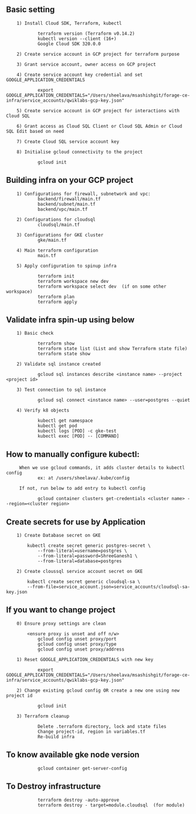 ##  Basic setting 
        
        1) Install Cloud SDK, Terraform, kubectl
            
                terraform version (Terraform v0.14.2)
                kubectl version --client (16+)
                Google Cloud SDK 320.0.0
        
        2) Create service account in GCP project for terraform purpose
        
        3) Grant service account, owner access on GCP project
        
        4) Create service account key credential and set GOOGLE_APPLICATION_CREDENTIALS
            
                export GOOGLE_APPLICATION_CREDENTIALS="/Users/sheelava/msashishgit/forage-ce-infra/service_accounts/qwiklabs-gcp-key.json"
            
        5) Create service account in GCP project for interactions with Cloud SQL
        
        6) Grant access as Cloud SQL Client or Cloud SQL Admin or Cloud SQL Edit based on need
        
        7) Create Cloud SQL service account key 
        
        8) Initialise gcloud connectivity to the project
            
                gcloud init
        

##  Building infra on your GCP project
            
        1) Configurations for firewall, subnetwork and vpc:
                backend/firewall/main.tf
                backend/subnet/main.tf
                backend/vpc/main.tf
        
        2) Configurations for cloudsql
                cloudsql/main.tf
                
        3) Configurations for GKE cluster
                gke/main.tf
                
        4) Main terraform configuration
                main.tf
        
        5) Apply configuration to spinup infra

                terraform init 
                terraform workspace new dev
                terraform workspace select dev  (if on some other workspace)
                terraform plan
                terraform apply
 
               
## Validate infra spin-up using below
        
        1) Basic check
        
                terraform show
                terraform state list (List and show Terraform state file)
                terraform state show
        
        2) Validate sql instance created
            
                gcloud sql instances describe <instance name> --project <project id>
                
        3) Test connection to sql instance
            
                gcloud sql connect <instance name> --user=postgres --quiet
        
        4) Verify k8 objects
        
                kubectl get namespace
                kubectl get pod
                kubectl logs [POD] -c gke-test
                kubectl exec [POD] -- [COMMAND]
  
                
## How to manually configure kubectl:
          
         When we use gcloud commands, it adds cluster details to kubectl config  
                ex: at /users/sheelava/.kube/config
         
         If not, run below to add entry to kubectl config
         
                gcloud container clusters get-credentials <cluster name> --region=<cluster region>
 
        
## Create secrets for use by Application        
        
        1) Create Database secret on GKE
        
            kubectl create secret generic postgres-secret \
                --from-literal=username=postgres \
                --from-literal=password=ShreeGanesh1 \
                --from-literal=database=postgres
        
        2) Create cloussql service account secret on GKE
        
            kubectl create secret generic cloudsql-sa \
            --from-file=service_account.json=service_accounts/cloudsql-sa-key.json
        
        
## If you want to change project 
        
        0) Ensure proxy settings are clean 
            
            <ensure proxy is unset and off n/w>
                gcloud config unset proxy/port
                gcloud config unset proxy/type
                gcloud config unset proxy/address

        1) Reset GOOGLE_APPLICATION_CREDENTIALS with new key
                      
                export GOOGLE_APPLICATION_CREDENTIALS="/Users/sheelava/msashishgit/forage-ce-infra/service_accounts/qwiklabs-gcp-key.json"
                      
        2) Change existing gcloud config OR create a new one using new project id
            
                gcloud init 
                
        3) Terraform cleanup
                        
                Delete .terraform directory, lock and state files
                Change project-id, region in variables.tf
                Re-build infra
            
            
## To know available gke node version
        
                gcloud container get-server-config
        
## To Destroy infrastructure     
        
                terraform destroy -auto-approve
                terraform destroy - target=module.cloudsql  (for module)

